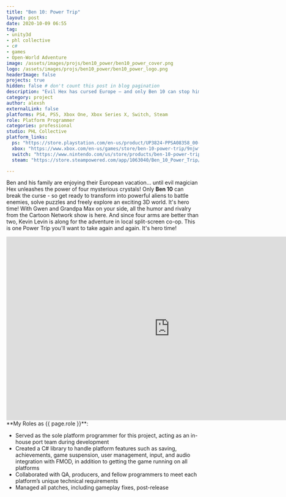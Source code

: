 ```yaml
---
title: "Ben 10: Power Trip"
layout: post
date: 2020-10-09 06:55
tag: 
- unity3d
- phl collective
- c#
- games
- Open-World Adventure
image: /assets/images/projs/ben10_power/ben10_power_cover.png
logo: /assets/images/projs/ben10_power/ben10_power_logo.png
headerImage: false
projects: true
hidden: false # don't count this post in blog pagination
description: "Evil Hex has cursed Europe – and only Ben 10 can stop him! Explore a 3D world filled with combat, puzzles and secrets as you save the day!"
category: project
author: alexsh
externalLink: false
platforms: PS4, PS5, Xbox One, Xbox Series X, Switch, Steam
role: Platform Programmer
categories: professional
studio: PHL Collective
platform_links:
  ps: "https://store.playstation.com/en-us/product/UP3824-PPSA08358_00-6955715158927034"
  xbox: "https://www.xbox.com/en-us/games/store/ben-10-power-trip/9njwff2khl6h"
  switch: "https://www.nintendo.com/us/store/products/ben-10-power-trip-switch/"
  steam: "https://store.steampowered.com/app/1063040/Ben_10_Power_Trip/"

---
```

Ben and his family are enjoying their European vacation... until evil magician Hex unleashes the power of four mysterious crystals! Only **Ben 10** can break the curse - so get ready to transform into powerful aliens to battle enemies, solve puzzles and freely explore an exciting 3D world. It's hero time! With Gwen and Grandpa Max on your side, all the humor and rivalry from the Cartoon Network show is here. And since four arms are better than two, Kevin Levin is along for the adventure in local split-screen co-op. This is one Power Trip you'll want to take again and again. It's hero time!

<iframe width="854" height="480" src="https://www.youtube.com/embed/CDPfDFeT5nc" title="Ben 10 POWER TRIP - Gameplay Trailer - PS4 / Xbox1 / PC / Switch" frameborder="0" allow="accelerometer; autoplay; clipboard-write; encrypted-media; gyroscope; picture-in-picture; web-share" referrerpolicy="strict-origin-when-cross-origin" allowfullscreen></iframe>

<section id="my-roles"></section>
**My Roles as {{ page.role }}**:

- Served as the sole platform programmer for this project, acting as an in-house port team during development
- Created a C# library to handle platform features such as saving, achievements, game suspension, user management, input, and audio integration with FMOD, in addition to getting the game running on all platforms
- Collaborated with QA, producers, and fellow programmers to meet each platform’s unique technical requirements
- Managed all patches, including gameplay fixes, post-release
